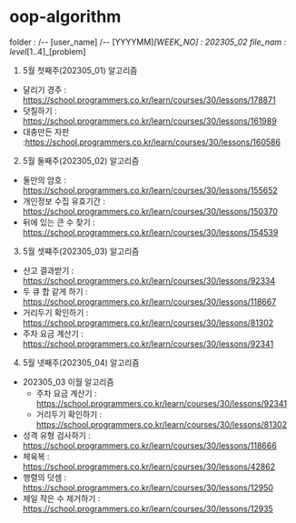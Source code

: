 # oop-algorithm

folder :
/-- [user_name]
  /-- [YYYYMM]_[WEEK_NO] : 202305_02
file_nam : level_[1..4]_[problem]

1. 5월 첫째주(202305_01) 알고리즘 
  - 달리기 경주 : https://school.programmers.co.kr/learn/courses/30/lessons/178871
  - 덧칠하기 : https://school.programmers.co.kr/learn/courses/30/lessons/161989
  - 대충만든 자판 :https://school.programmers.co.kr/learn/courses/30/lessons/160586

2. 5월 둘째주(202305_02) 알고리즘
  - 둘만의 암호 : https://school.programmers.co.kr/learn/courses/30/lessons/155652
  - 개인정보 수집 유효기간 : https://school.programmers.co.kr/learn/courses/30/lessons/150370
  - 뒤에 있는 큰 수 찾기 : https://school.programmers.co.kr/learn/courses/30/lessons/154539

3. 5월 셋쨰주(202305_03) 알고리즘
  - 신고 결과받기 : https://school.programmers.co.kr/learn/courses/30/lessons/92334
  - 두 큐 합 같게 하기 : https://school.programmers.co.kr/learn/courses/30/lessons/118667
  - 거리두기 확인하기 : https://school.programmers.co.kr/learn/courses/30/lessons/81302
  - 주차 요금 계산기 : https://school.programmers.co.kr/learn/courses/30/lessons/92341

4. 5월 넷째주(202305_04) 알고리즘
  - 202305_03 이월 알고리즘     
    * 주차 요금 계산기 : https://school.programmers.co.kr/learn/courses/30/lessons/92341
    * 거리두기 확인하기 : https://school.programmers.co.kr/learn/courses/30/lessons/81302
  - 성격 유형 검사하기 : https://school.programmers.co.kr/learn/courses/30/lessons/118666
  - 체육복 : https://school.programmers.co.kr/learn/courses/30/lessons/42862
  - 행렬의 덧셈 : https://school.programmers.co.kr/learn/courses/30/lessons/12950
  - 제일 작은 수 제거하기 : https://school.programmers.co.kr/learn/courses/30/lessons/12935
